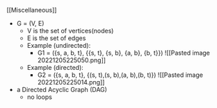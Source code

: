 [[Miscellaneous]]
* G = (V, E)
	* V is the set of vertices(nodes)
	* E is the set of edges
	* Example (undirected):
		* G1 = ({s, a, b, t}, {{s, t}, {s, b}, {a, b}, {b, t}})
![[Pasted image 20221205225050.png]]
	* Example (directed):
		* G2 = ({s, a, b, t}, {(s, t),(s, b),(a, b),(b, t)})
![[Pasted image 20221205225014.png]]
* a Directed Acyclic Graph (DAG)
	* no loops
